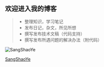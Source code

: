 欢迎进入我的博客
-----
> * 整理知识，学习笔记
> * 发布日记，杂文，所见所想
> * 撰写发布技术文稿（代码支持）
> * 撰写发布所遇问题的解决办法（附代码）

![SangShaoYe](https://avatars1.githubusercontent.com/u/32757145?s=400&u=92b99f1e30cc10439757fe43dbb050812399e886&v=4)

[SangShaoYe](https://www.zybuluo.com/cmd/)


